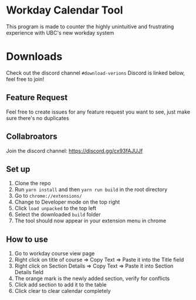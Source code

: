 # Workday Calendar Tool

This program is made to counter the highly unintuitive and frustrating experience with UBC's new workday system

# Downloads
Check out the discord channel `#download-verions`
Discord is linked below, feel free to join!

## Feature Request
Feel free to create issues for any feature request you want to see, just make sure there's no duplicates

## Collabroators
Join the discord channel: https://discord.gg/cx93fAJUJf

## Set up

1. Clone the repo
2. Run `yarn install` and then `yarn run build` in the root directory
3. Go to `chrome://extensions/`
4. Change to Developer mode on the top right
5. Click `load unpacked` to the top left
6. Select the downloaded `build` folder
7. The tool should now appear in your extension menu in chrome

## How to use

1. Go to workday course view page
2. Right click on title of course => Copy Text => Paste it into the Title field
3. Right click on Section Details => Copy Text => Paste it into Section Details field
4. The orange mark is the newly added section, verify for conflicts
5. Click add section to add it to the table
6. Click clear to clear calendar completely
